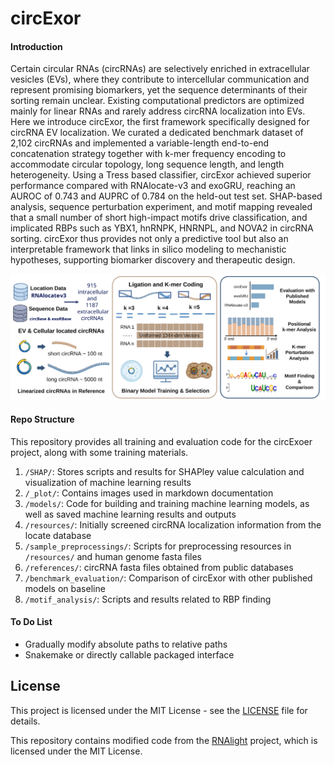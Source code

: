 # circExor

#### Introduction
Certain circular RNAs (circRNAs) are selectively enriched in extracellular vesicles (EVs), where they contribute to intercellular communication and represent promising biomarkers, yet the sequence determinants of their sorting remain unclear. Existing computational predictors are optimized mainly for linear RNAs and rarely address circRNA localization into EVs. Here we introduce circExor, the first framework specifically designed for circRNA EV localization. We curated a dedicated benchmark dataset of 2,102 circRNAs and implemented a variable-length end-to-end concatenation strategy together with k-mer frequency encoding to accommodate circular topology, long sequence length, and length heterogeneity. Using a Tress based classifier, circExor achieved superior performance compared with RNAlocate-v3 and exoGRU, reaching an AUROC of 0.743 and AUPRC of 0.784 on the held-out test set. SHAP-based analysis, sequence perturbation experiment, and motif mapping revealed that a small number of short high-impact motifs drive classification, and implicated RBPs such as YBX1, hnRNPK, HNRNPL, and NOVA2 in circRNA sorting. circExor thus provides not only a predictive tool but also an interpretable framework that links in silico modeling to mechanistic hypotheses, supporting biomarker discovery and therapeutic design.

![Graphic Abstract](./_plot/graphic%20abstract.svg)


#### Repo Structure
This repository provides all training and evaluation code for the circExoer project, along with some training materials.

1.  `/SHAP/`: Stores scripts and results for SHAPley value calculation and visualization of machine learning results
2.  `/_plot/`: Contains images used in markdown documentation
3.  `/models/`: Code for building and training machine learning models, as well as saved machine learning results and outputs
4.  `/resources/`: Initially screened circRNA localization information from the locate database
5.  `/sample_preprocessings/`: Scripts for preprocessing resources in `/resources/` and human genome fasta files
6.  `/references/`: circRNA fasta files obtained from public databases
7.  `/benchmark_evaluation/`: Comparison of circExor with other published models on baseline
8.  `/motif_analysis/`: Scripts and results related to RBP finding

#### To Do List
- Gradually modify absolute paths to relative paths
- Snakemake or directly callable packaged interface

## License

This project is licensed under the MIT License - see the [LICENSE](./LICENSE) file for details.

This repository contains modified code from the [RNAlight](https://github.com/YangLab/RNAlight.git) project, which is licensed under the MIT License.